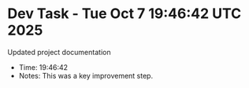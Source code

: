 # Dev Task - Tue Oct  7 19:46:42 UTC 2025
Updated project documentation
- Time: 19:46:42
- Notes: This was a key improvement step.
